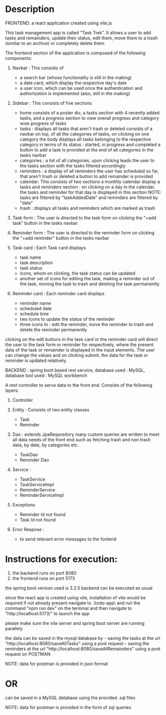 # Description

FRONTEND: a react application created using vite.js

This task management app is called "Task Trek".
It allows a user to add tasks and remainders, update their status, edit them, move them to a trash (similar to an archive) or completely delete them. 

The frontend section of the application is composed of the following components:
1. Navbar :  This consists of 
    - a search bar (whose functionality is still in the making)
    - a date card, which display the respective day's date 
    - a user icon, which can be used once the authentication and authorization is implemented (also, still in the making)
2. Sidebar : This consists of five sections 
    - home 
        consists of a poster div, 
        a tasks section with 4 recently added tasks,
        and a progress section to view overall progress and category wise progress of tasks
    - tasks : 
        displays all tasks that aren't trash or deleted
        consists of a navbar on top, of all the categories of tasks, 
        on clicking on one category the body displays all tasks belonging to the respective category 
        in terms of its status : started, in progress and completed
        a button to add a task is provided at the end of all categories in the tasks navbar
    - categories : 
        a list of all categories, upon clicking leads the user to the tasks section with the tasks filtered accordingly
    - reminders : 
        a display of all reminders the user has scheduled so far, that aren't trash or deleted
        a button to add remainder is provided 
    - calendar: This consists of two sections 
        a monthly calendar display 
        a tasks and reminders section : on clicking on a day in the calendar, the tasks and reminder for that day is displayed in this section
        NOTE: tasks are filtered by "taskAddedDate" and reminders are filtered by "date"
    - trash :
        displays all tasks and reminders which are marked as trash

3. Task form :  The user is directed to the task form on clicking the "+add task" button in the tasks navbar

4. Reminder form : The user is directed to the reminder form on clicking the "+add reminder" button in the tasks navbar

5. Task card : Each Task card displays
    - task name
    - task description
    - task status 
    - icons, whom on clicking, the task status can be updated 
    - another set of icons for editing the task, making a reminder out of the task, 
    moving the task to trash and deleting the task permanently

6. Reminder card : Each reminder card displays 
    - reminder name 
    - scheduled date 
    - schedule time 
    - two icons to update the status of the reminder
    - three icons to : edit the reminder, move the reminder to trash and delete the reminder permanently

clicking on the edit buttons in the task card or the reminder card will direct the user to the task form or reminder for respectively, where the present data of the task or remainder is displayed in the input elements.
The user can change the values and on clicking submit, the data for the task or reminder is updated relatively.

BACKEND : spring boot based rest service, database used : MySQL, database tool used : MySQL workbench 

A rest controller to serve data to the front end. 
Consists of the following layers:

1. Controller

2. Entity : Consists of two entity classes
    - Task
    - Reminder

3. Dao : extends JpaRespository
    many custom queries are written to meet all data needs of the front end
    such as fetching trash and non trash data, by date, by categories etc.
    - TaskDao
    - Reminder Dao

4. Service : 
    - TaskService 
    - TaskServiceImpl
    - ReminderService
    - ReminderServiceImpl

5. Exceptions
    - Reminder Id not found
    - Task Id not found

6. Error Respose : 
    - to send relevant error messages to the fontend



# Instructions for execution:

1. the backend runs on port 8080
2. the frontend runs on port 5173

the spring boot version used is 3.2.5
backend can be executed as usual

since the react app is created using vite, installation of vite would be required if not already present 
navigate to .\todo-app\ and run the command "npm run dev" on the terminal
and then navigate to "http://localhost:5173/" to launch the app

please make sure the vite server and spring boot server are running parallely


the data can be saved in the mysql database by
    - saving the tasks at the url "http://localhost:8080/saveAllTasks" using a post request 
    - saving the reminders at the url "http://localhost:8080/saveAllRemainders" using a post request 
on POSTMAN

NOTE: data for postman is provided in json format

# OR

can be saved in a MySQL database using the provided .sql files

NOTE: data for postman is provided in the form of sql queries


